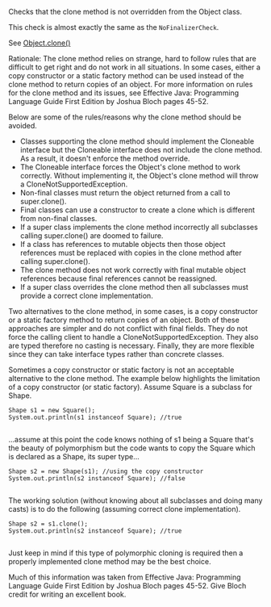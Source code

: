 Checks that the clone method is not overridden from the Object class.

This check is almost exactly the same as the `NoFinalizerCheck`.

See
[Object.clone()](https://docs.oracle.com/en/java/javase/11/docs/api/java.base/java/lang/Object.html#clone\(\))

Rationale: The clone method relies on strange, hard to follow rules that
are difficult to get right and do not work in all situations. In some
cases, either a copy constructor or a static factory method can be used
instead of the clone method to return copies of an object. For more
information on rules for the clone method and its issues, see Effective
Java: Programming Language Guide First Edition by Joshua Bloch pages
45-52.

Below are some of the rules/reasons why the clone method should be
avoided.

  - Classes supporting the clone method should implement the Cloneable
    interface but the Cloneable interface does not include the clone
    method. As a result, it doesn't enforce the method override.
  - The Cloneable interface forces the Object's clone method to work
    correctly. Without implementing it, the Object's clone method will
    throw a CloneNotSupportedException.
  - Non-final classes must return the object returned from a call to
    super.clone().
  - Final classes can use a constructor to create a clone which is
    different from non-final classes.
  - If a super class implements the clone method incorrectly all
    subclasses calling super.clone() are doomed to failure.
  - If a class has references to mutable objects then those object
    references must be replaced with copies in the clone method after
    calling super.clone().
  - The clone method does not work correctly with final mutable object
    references because final references cannot be reassigned.
  - If a super class overrides the clone method then all subclasses must
    provide a correct clone implementation.

Two alternatives to the clone method, in some cases, is a copy
constructor or a static factory method to return copies of an object.
Both of these approaches are simpler and do not conflict with final
fields. They do not force the calling client to handle a
CloneNotSupportedException. They also are typed therefore no casting is
necessary. Finally, they are more flexible since they can take interface
types rather than concrete classes.

Sometimes a copy constructor or static factory is not an acceptable
alternative to the clone method. The example below highlights the
limitation of a copy constructor (or static factory). Assume Square is a
subclass for Shape.

``` 
Shape s1 = new Square();
System.out.println(s1 instanceof Square); //true
        
```

...assume at this point the code knows nothing of s1 being a Square
that's the beauty of polymorphism but the code wants to copy the Square
which is declared as a Shape, its super type...

``` 
Shape s2 = new Shape(s1); //using the copy constructor
System.out.println(s2 instanceof Square); //false
        
```

The working solution (without knowing about all subclasses and doing
many casts) is to do the following (assuming correct clone
implementation).

``` 
Shape s2 = s1.clone();
System.out.println(s2 instanceof Square); //true
        
```

Just keep in mind if this type of polymorphic cloning is required then a
properly implemented clone method may be the best choice.

Much of this information was taken from Effective Java: Programming
Language Guide First Edition by Joshua Bloch pages 45-52. Give Bloch
credit for writing an excellent book.
